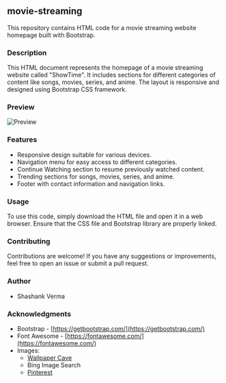 ## movie-streaming

This repository contains HTML code for a movie streaming website homepage built with Bootstrap.

### Description

This HTML document represents the homepage of a movie streaming website called "ShowTime". It includes sections for different categories of content like songs, movies, series, and anime. The layout is responsive and designed using Bootstrap CSS framework.

### Preview

![Preview](https://wallpapercave.com/wp/wp2241458.jpg)

### Features

- Responsive design suitable for various devices.
- Navigation menu for easy access to different categories.
- Continue Watching section to resume previously watched content.
- Trending sections for songs, movies, series, and anime.
- Footer with contact information and navigation links.

### Usage

To use this code, simply download the HTML file and open it in a web browser. Ensure that the CSS file and Bootstrap library are properly linked.

### Contributing

Contributions are welcome! If you have any suggestions or improvements, feel free to open an issue or submit a pull request.


### Author

- Shashank Verma



### Acknowledgments

- Bootstrap - [https://getbootstrap.com/](https://getbootstrap.com/)
- Font Awesome - [https://fontawesome.com/](https://fontawesome.com/)
- Images:
  - [Wallpaper Cave](https://wallpapercave.com/)
  - Bing Image Search
  - [Pinterest](https://www.pinterest.com/)
